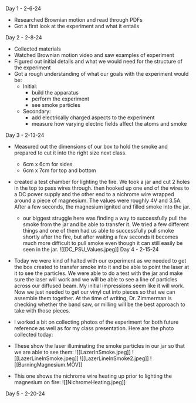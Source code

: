 Day 1 - 2-6-24
- Researched Brownian motion and read through PDFs
- Got a first look at the experiment and what it entails

Day 2 - 2-8-24
- Collected materials
- Watched Brownian motion video and saw examples of experiment
- Figured out initial details and what we would need for the structure of the experiment
- Got a rough understanding of what our goals with the experiment would be:
	- Initial:
		- build the apparatus
		- perform the experiment
		- see smoke particles
	- Secondary:
		- add electrically charged aspects to the experiment
		- measure how varying electric fields affect the atoms and smoke

Day 3 - 2-13-24
- Measured out the dimensions of our box to hold the smoke and prepared to cut it into the right size next class. 
	- 6cm x 6cm for sides
	- 6cm x 7cm for top and bottom
- created a test chamber for lighting the fire. We took a jar and cut 2 holes in the top to pass wires through. then hooked up one end of the wires to a DC power supply and the other end to a nichrome wire wrapped around a piece of magnesium. The values were roughly 4V and 3.5A. After a few seconds, the magnesium ignited and filled smoke into the jar.
	- our biggest struggle here was finding a way to successfully pull the smoke from the jar and be able to transfer it. We tried a few different things and one of them had us able to successfully pull smoke shortly after the fire, but after waiting a few seconds it becomes much more difficult to pull smoke even though it can still easily be seen in the jar. 
![[DC_PSU_Values.jpeg]]
Day 4 - 2-15-24
- Today we were kind of halted with our experiment as we needed to get the box created to transfer smoke into it and be able to point the laser at it to see the particles. We were able to do a test with the jar and make sure the laser will work and we will be able to see a line of particles across our diffused beam. My initial impressions seem like it will work. Now we just needed to get our vinyl cut into pieces so that we can assemble them together. At the time of writing, Dr. Zimmerman is checking whether the band saw, or milling will be the best approach to take with those pieces. 
- I worked a bit on collecting photos of the experiment for both future reference as well as for my class presentation. Here are the photo collected today:

- These show the laser illuminating the smoke particles in our jar so that we are able to see them:
![[LazerInSmoke.jpeg]]
![[LazerLineInSmoke.jpeg]]
![[LazerLineInSmoke2.jpeg]]
![[BurningMagnesium.MOV]]

- This one shows the nichrome wire heating up prior to lighting the magnesium on fire:
![[NichromeHeating.jpeg]]

Day 5 - 2-20-24